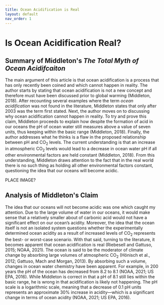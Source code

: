 ```yaml
---
title: Ocean Acidification is Real
layout: default
nav_order: 1
---
```


# Is Ocean Acidification Real?

## Summary of Middleton's *The Total Myth of Ocean Acidifcaiton* 
The main argument of this article is that ocean acidification is a process that has only recently been coined and which cannot happen in reality. The author starts by stating that ocean acidification is not a new concept and therefore must have been discussed prior to global warming (Middleton, 2018). After recounting several examples where the term *ocean acidification* was not found in the literature, Middleton states that only after 2003 was the term first stated. Next, the author moves on to discussing why ocean acidification cannot happen in reality. To try and prove this claim, Middleton proceeds to explain how despite the formation of acid in our oceans the pH of ocean water still measures above a value of seven units, thus keeping within the basic range (Middleton, 2018). Finally, the author addresses what he thinks is a flaw in the proposed relationship between pH and CO<sub>2</sub> levels. The current understanding is that an increase in atmospheric CO<sub>2</sub> levels would lead to a decrease in ocean water pH if all other environmental factors are held constant (Middleton, 2018). From this understanding, Middleton draws attention to the fact that in the real world there is no such thing as holding all other environmental factors constant, questioning the idea that our oceans will become acidic. 

PLACE IMAGE?

## Analysis of Middleton's Claim
The idea that our oceans will not become acidic was one which caught my attention. Due to the large volume of water in our oceans, it would make sense that a relatively smaller about of carbonic acid would not have a significant effect on our ocean’s acidity. Moreover, the idea that the ocean itself is not an isolated system questions whether the experimentally determined ocean acidity as a result of increased levels of CO<sub>2</sub> represents the best- or worst-case scenario. With that said, turning to the literature, it becomes apparent that ocean acidification is real (Riebesell and Gattuso, 2015; NOAA, 2021). The ocean is said to be the moderator of climate change by absorbing large volumes of atmospheric CO<sub>2</sub> (Hönisch et al., 2012; Gattuso, Mach and Morgan, 2013). By absorbing such a volume, changes in ocean water chemistry have been apparent. For example, in 200 years the pH of the ocean has decreased from 8.2 to 8.1 (NOAA, 2021; US EPA, 2016). While Middleton is correct in that a pH of 8.1 still lies within the basic range, he is wrong in that acidification is likely not happening. The pH scale is a logarithmic scale, meaning that a decrease of 0.1 pH units represents an approximate 30% increase in acidity—which is a significant change in terms of ocean acidity (NOAA, 2021; US EPA, 2016). 
